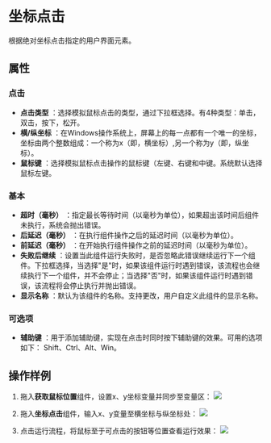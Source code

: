 # 坐标点击
根据绝对坐标点击指定的用户界面元素。

## 属性
### 点击
- **点击类型** ：选择模拟鼠标点击的类型，通过下拉框选择。有4种类型：单击，双击，按下，松开。
- **横/纵坐标** ：在Windows操作系统上，屏幕上的每一点都有一个唯一的坐标，坐标由两个整数组成：一个称为x（即，横坐标）,另一个称为y（即，纵坐标）。
- **鼠标键** ：选择模拟鼠标点击操作的鼠标键（左键、右键和中键。系统默认选择鼠标左键。


### 基本
- **超时（毫秒）** ：指定最长等待时间（以毫秒为单位），如果超出该时间后组件未执行，系统会抛出错误。
- **后延迟（毫秒）** ：在执行组件操作之后的延迟时间（以毫秒为单位）。
- **前延迟（毫秒）** ：在开始执行组件操作之前的延迟时间（以毫秒为单位）。
- **失败后继续** ：设置当此组件运行失败时，是否忽略此错误继续运行下一个组件。下拉框选择，当选择"是"时，如果该组件运行时遇到错误，该流程也会继续执行下一个组件，并不会停止；当选择"否"时，如果该组件运行时遇到错误，该流程将会停止执行并抛出错误。
- **显示名称** ：默认为该组件的名称。支持更改，用户自定义此组件的显示名称。

### 可选项
- **辅助键** ：用于添加辅助键，实现在点击时同时按下辅助键的效果。可用的选项如下： Shift、Ctrl、Alt、Win。

## 操作样例
1. 拖入**获取鼠标位置**组件，设置x、y坐标变量并同步至变量区：
![](https://docimages.blob.core.chinacloudapi.cn/images/Activities/Coordinate-1.png)

2. 拖入**坐标点击**组件，输入x、y变量至横坐标与纵坐标处：
![](https://docimages.blob.core.chinacloudapi.cn/images/Activities/Coordinate-2.png)

3. 点击运行流程，将鼠标至于可点击的按钮等位置查看运行效果：
![](https://docimages.blob.core.chinacloudapi.cn/images/Activities/Coordinate-3.png)